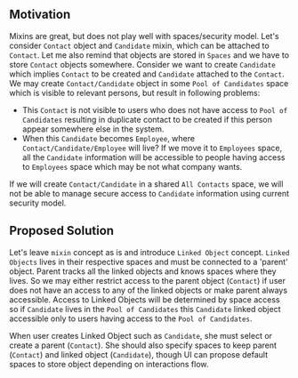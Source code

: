 ## Motivation

Mixins are great, but does not play well with spaces/security model. Let's consider `Contact` object and `Candidate` mixin, which can be attached to `Contact`. 
Let me also remind that objects are stored in `Spaces` and we have to store `Contact` objects somewhere. Consider we want to create `Candidate` which implies `Contact` to be created and `Candidate` attached to the `Contact`. We may create `Contact/Candidate` object in some `Pool of Candidates` space which is visible to relevant persons, but result in following problems:

* This `Contact` is not visible to users who does not have access to `Pool of Candidates` resulting in duplicate contact to be created if this person appear somewhere else in the system.
* When this `Candidate` becomes `Employee`, where `Contact/Candidate/Employee` will live? If we move it to `Employees` space, all the `Candidate` information will be accessible to people having access to `Employees` space which may be not what company wants.

If we will create `Contact/Candidate` in a shared `All Contacts` space, we will not be able to manage secure access to `Candidate` information using current security model.

## Proposed Solution

Let's leave `mixin` concept as is and introduce `Linked Object` concept. `Linked Objects` lives in their respective spaces and must be connected to a 'parent' object. Parent tracks all the linked objects and knows spaces where they lives. So we may either restrict access to the parent object (`Contact`) if user does not have an access to any of the linked objects or make parent always accessible. Access to Linked Objects will be determined by space access so if `Candidate` lives in the `Pool of Candidates` this `Candidate` linked object accessible only to users having access to the `Pool of Candidates`.

When user creates Linked Object such as `Candidate`, she must select or create a parent (`Contact`). She should also specify spaces to keep parent (`Contact`) and linked object (`Candidate`), though UI can propose default spaces to store object depending on interactions flow.
